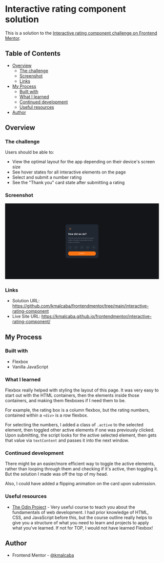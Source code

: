 # Interactive rating component solution

This is a solution to the [Interactive rating component challenge on Frontend Mentor](https://www.frontendmentor.io/challenges/interactive-rating-component-koxpeBUmI). 

## Table of Contents

- [Overview](#overview)
  - [The challenge](#the-challenge)
  - [Screenshot](#screenshot)
  - [Links](#links)
- [My Process](#my-process)
  - [Built with](#built-with)
  - [What I learned](#what-i-learned)
  - [Continued development](#continued-development)
  - [Useful resources](#useful-resources)
- [Author](#author)

## Overview

### The challenge

Users should be able to:

- View the optimal layout for the app depending on their device's screen size
- See hover states for all interactive elements on the page
- Select and submit a number rating
- See the "Thank you" card state after submitting a rating

### Screenshot

![](./screenshot.png)

### Links

- Solution URL: https://github.com/kmalcaba/frontendmentor/tree/main/interactive-rating-component
- Live Site URL: https://kmalcaba.github.io/frontendmentor/interactive-rating-component/

## My Process

### Built with

- Flexbox
- Vanilla JavaScript

### What I learned

Flexbox really helped with styling the layout of this page. It was very easy to start out with the HTML containers, then the elements inside those containers, and making them flexboxes if I need them to be.

For example, the rating box is a column flexbox, but the rating numbers, contained within a `<div>` is a row flexbox.

For selecting the numbers, I added a class of `.active` to the selected element, then toggled other active elements if one was previously clicked. Upon submitting, the script looks for the active selected element, then gets that value via `textContent` and passes it into the next window.

### Continued development

There might be an easier/more efficient way to toggle the active elements, rather than looping through them and checking if it's active, then toggling it. But the solution I made was off the top of my head.

Also, I could have added a flipping animation on the card upon submission.

### Useful resources

- [The Odin Project](https://www.theodinproject.com/) - Very useful course to teach you about the fundamentals of web development. I had prior knowledge of HTML, CSS, and JavaScript before this, but the course outline really helps to give you a structure of what you need to learn and projects to apply what you've learned. If not for TOP, I would not have learned Flexbox!

## Author

- Frontend Mentor - [@kmalcaba](https://www.frontendmentor.io/profile/kmalcaba)

